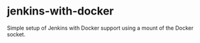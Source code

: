 # jenkins-with-docker
Simple setup of Jenkins with Docker support using a mount of the Docker socket.
